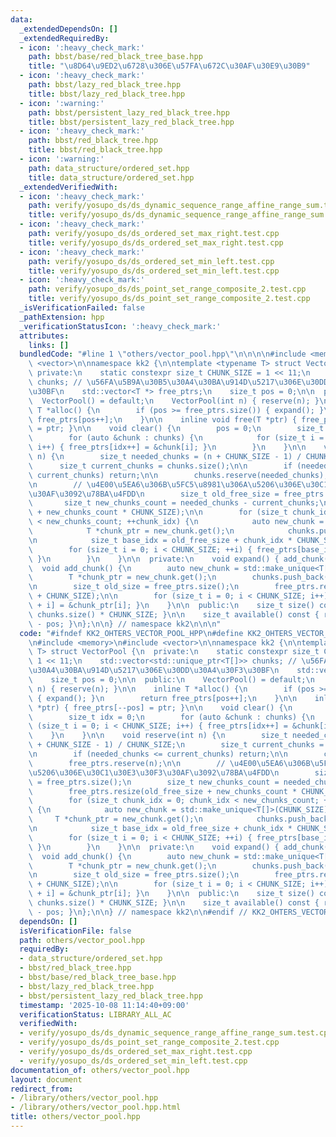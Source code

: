 ```yaml
---
data:
  _extendedDependsOn: []
  _extendedRequiredBy:
  - icon: ':heavy_check_mark:'
    path: bbst/base/red_black_tree_base.hpp
    title: "\u8D64\u9ED2\u6728\u306E\u57FA\u672C\u30AF\u30E9\u30B9"
  - icon: ':heavy_check_mark:'
    path: bbst/lazy_red_black_tree.hpp
    title: bbst/lazy_red_black_tree.hpp
  - icon: ':warning:'
    path: bbst/persistent_lazy_red_black_tree.hpp
    title: bbst/persistent_lazy_red_black_tree.hpp
  - icon: ':heavy_check_mark:'
    path: bbst/red_black_tree.hpp
    title: bbst/red_black_tree.hpp
  - icon: ':warning:'
    path: data_structure/ordered_set.hpp
    title: data_structure/ordered_set.hpp
  _extendedVerifiedWith:
  - icon: ':heavy_check_mark:'
    path: verify/yosupo_ds/ds_dynamic_sequence_range_affine_range_sum.test.cpp
    title: verify/yosupo_ds/ds_dynamic_sequence_range_affine_range_sum.test.cpp
  - icon: ':heavy_check_mark:'
    path: verify/yosupo_ds/ds_ordered_set_max_right.test.cpp
    title: verify/yosupo_ds/ds_ordered_set_max_right.test.cpp
  - icon: ':heavy_check_mark:'
    path: verify/yosupo_ds/ds_ordered_set_min_left.test.cpp
    title: verify/yosupo_ds/ds_ordered_set_min_left.test.cpp
  - icon: ':heavy_check_mark:'
    path: verify/yosupo_ds/ds_point_set_range_composite_2.test.cpp
    title: verify/yosupo_ds/ds_point_set_range_composite_2.test.cpp
  _isVerificationFailed: false
  _pathExtension: hpp
  _verificationStatusIcon: ':heavy_check_mark:'
  attributes:
    links: []
  bundledCode: "#line 1 \"others/vector_pool.hpp\"\n\n\n\n#include <memory>\n#include\
    \ <vector>\n\nnamespace kk2 {\n\ntemplate <typename T> struct VectorPool {\n \
    \ private:\n    static constexpr size_t CHUNK_SIZE = 1 << 11;\n    std::vector<std::unique_ptr<T[]>>\
    \ chunks; // \u56FA\u5B9A\u30B5\u30A4\u30BA\u914D\u5217\u306E\u30DD\u30A4\u30F3\
    \u30BF\n    std::vector<T *> free_ptrs;\n    size_t pos = 0;\n\n  public:\n  \
    \  VectorPool() = default;\n    VectorPool(int n) { reserve(n); }\n\n    inline\
    \ T *alloc() {\n        if (pos >= free_ptrs.size()) { expand(); }\n        return\
    \ free_ptrs[pos++];\n    }\n\n    inline void free(T *ptr) { free_ptrs[--pos]\
    \ = ptr; }\n\n    void clear() {\n        pos = 0;\n        size_t idx = 0;\n\
    \        for (auto &chunk : chunks) {\n            for (size_t i = 0; i < CHUNK_SIZE;\
    \ i++) { free_ptrs[idx++] = &chunk[i]; }\n        }\n    }\n\n    void reserve(int\
    \ n) {\n        size_t needed_chunks = (n + CHUNK_SIZE - 1) / CHUNK_SIZE;\n  \
    \      size_t current_chunks = chunks.size();\n\n        if (needed_chunks <=\
    \ current_chunks) return;\n\n        chunks.reserve(needed_chunks);\n        free_ptrs.reserve(n);\n\
    \n        // \u4E00\u5EA6\u306B\u5FC5\u8981\u306A\u5206\u306E\u30C1\u30E3\u30F3\
    \u30AF\u3092\u78BA\u4FDD\n        size_t old_free_size = free_ptrs.size();\n \
    \       size_t new_chunks_count = needed_chunks - current_chunks;\n        free_ptrs.resize(old_free_size\
    \ + new_chunks_count * CHUNK_SIZE);\n\n        for (size_t chunk_idx = 0; chunk_idx\
    \ < new_chunks_count; ++chunk_idx) {\n            auto new_chunk = std::make_unique<T[]>(CHUNK_SIZE);\n\
    \            T *chunk_ptr = new_chunk.get();\n            chunks.push_back(std::move(new_chunk));\n\
    \n            size_t base_idx = old_free_size + chunk_idx * CHUNK_SIZE;\n    \
    \        for (size_t i = 0; i < CHUNK_SIZE; ++i) { free_ptrs[base_idx + i] = &chunk_ptr[i];\
    \ }\n        }\n    }\n\n  private:\n    void expand() { add_chunk(); }\n\n  \
    \  void add_chunk() {\n        auto new_chunk = std::make_unique<T[]>(CHUNK_SIZE);\n\
    \        T *chunk_ptr = new_chunk.get();\n        chunks.push_back(std::move(new_chunk));\n\
    \n        size_t old_size = free_ptrs.size();\n        free_ptrs.resize(old_size\
    \ + CHUNK_SIZE);\n\n        for (size_t i = 0; i < CHUNK_SIZE; i++) { free_ptrs[old_size\
    \ + i] = &chunk_ptr[i]; }\n    }\n\n  public:\n    size_t size() const { return\
    \ chunks.size() * CHUNK_SIZE; }\n\n    size_t available() const { return free_ptrs.size()\
    \ - pos; }\n};\n\n} // namespace kk2\n\n\n"
  code: "#ifndef KK2_OHTERS_VECTOR_POOL_HPP\n#define KK2_OHTERS_VECTOR_POOL_HPP 1\n\
    \n#include <memory>\n#include <vector>\n\nnamespace kk2 {\n\ntemplate <typename\
    \ T> struct VectorPool {\n  private:\n    static constexpr size_t CHUNK_SIZE =\
    \ 1 << 11;\n    std::vector<std::unique_ptr<T[]>> chunks; // \u56FA\u5B9A\u30B5\
    \u30A4\u30BA\u914D\u5217\u306E\u30DD\u30A4\u30F3\u30BF\n    std::vector<T *> free_ptrs;\n\
    \    size_t pos = 0;\n\n  public:\n    VectorPool() = default;\n    VectorPool(int\
    \ n) { reserve(n); }\n\n    inline T *alloc() {\n        if (pos >= free_ptrs.size())\
    \ { expand(); }\n        return free_ptrs[pos++];\n    }\n\n    inline void free(T\
    \ *ptr) { free_ptrs[--pos] = ptr; }\n\n    void clear() {\n        pos = 0;\n\
    \        size_t idx = 0;\n        for (auto &chunk : chunks) {\n            for\
    \ (size_t i = 0; i < CHUNK_SIZE; i++) { free_ptrs[idx++] = &chunk[i]; }\n    \
    \    }\n    }\n\n    void reserve(int n) {\n        size_t needed_chunks = (n\
    \ + CHUNK_SIZE - 1) / CHUNK_SIZE;\n        size_t current_chunks = chunks.size();\n\
    \n        if (needed_chunks <= current_chunks) return;\n\n        chunks.reserve(needed_chunks);\n\
    \        free_ptrs.reserve(n);\n\n        // \u4E00\u5EA6\u306B\u5FC5\u8981\u306A\
    \u5206\u306E\u30C1\u30E3\u30F3\u30AF\u3092\u78BA\u4FDD\n        size_t old_free_size\
    \ = free_ptrs.size();\n        size_t new_chunks_count = needed_chunks - current_chunks;\n\
    \        free_ptrs.resize(old_free_size + new_chunks_count * CHUNK_SIZE);\n\n\
    \        for (size_t chunk_idx = 0; chunk_idx < new_chunks_count; ++chunk_idx)\
    \ {\n            auto new_chunk = std::make_unique<T[]>(CHUNK_SIZE);\n       \
    \     T *chunk_ptr = new_chunk.get();\n            chunks.push_back(std::move(new_chunk));\n\
    \n            size_t base_idx = old_free_size + chunk_idx * CHUNK_SIZE;\n    \
    \        for (size_t i = 0; i < CHUNK_SIZE; ++i) { free_ptrs[base_idx + i] = &chunk_ptr[i];\
    \ }\n        }\n    }\n\n  private:\n    void expand() { add_chunk(); }\n\n  \
    \  void add_chunk() {\n        auto new_chunk = std::make_unique<T[]>(CHUNK_SIZE);\n\
    \        T *chunk_ptr = new_chunk.get();\n        chunks.push_back(std::move(new_chunk));\n\
    \n        size_t old_size = free_ptrs.size();\n        free_ptrs.resize(old_size\
    \ + CHUNK_SIZE);\n\n        for (size_t i = 0; i < CHUNK_SIZE; i++) { free_ptrs[old_size\
    \ + i] = &chunk_ptr[i]; }\n    }\n\n  public:\n    size_t size() const { return\
    \ chunks.size() * CHUNK_SIZE; }\n\n    size_t available() const { return free_ptrs.size()\
    \ - pos; }\n};\n\n} // namespace kk2\n\n#endif // KK2_OHTERS_VECTOR_POOL_HPP\n"
  dependsOn: []
  isVerificationFile: false
  path: others/vector_pool.hpp
  requiredBy:
  - data_structure/ordered_set.hpp
  - bbst/red_black_tree.hpp
  - bbst/base/red_black_tree_base.hpp
  - bbst/lazy_red_black_tree.hpp
  - bbst/persistent_lazy_red_black_tree.hpp
  timestamp: '2025-10-08 11:14:40+09:00'
  verificationStatus: LIBRARY_ALL_AC
  verifiedWith:
  - verify/yosupo_ds/ds_dynamic_sequence_range_affine_range_sum.test.cpp
  - verify/yosupo_ds/ds_point_set_range_composite_2.test.cpp
  - verify/yosupo_ds/ds_ordered_set_max_right.test.cpp
  - verify/yosupo_ds/ds_ordered_set_min_left.test.cpp
documentation_of: others/vector_pool.hpp
layout: document
redirect_from:
- /library/others/vector_pool.hpp
- /library/others/vector_pool.hpp.html
title: others/vector_pool.hpp
---
```

